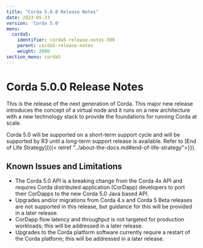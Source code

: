 ```yaml
---
title: "Corda 5.0.0 Release Notes"
date: 2023-05-23
version: 'Corda 5.0'
menu:
  corda5:
    identifier: corda5-release-notes-500
    parent: corda5-release-notes
    weight: 2000
section_menu: corda5
---
```

# Corda 5.0.0 Release Notes
This is the release of the next generation of Corda. This major new release introduces the concept of a virtual node and it runs on a new architecture with a new technology stack to provide the foundations for running Corda at scale. 

Corda 5.0 will be supported on a short-term support cycle and will be supported by R3 until a long-term support release is available. Refer to [End of Life Strategy]({{< relref "../about-the-docs.md#end-of-life-strategy">}}).

## Known Issues and Limitations

* The Corda 5.0 API is a breaking change from the Corda 4x API and requires Corda distributed application (CorDapp) developers to port their CorDapps to the new Corda 5.0 Java based API.
* Upgrades and/or migrations from Corda 4.x and Corda 5 Beta releases are not supported in this release, but guidance for this will be provided in a later release.
* CorDapp flow latency and throughput is not targeted for production workloads; this will be addressed in a later release.
* Upgrades to the Corda platform software currently require a restart of the Corda platform; this will be addressed in a later release.